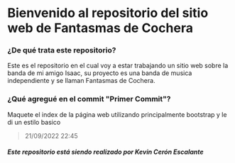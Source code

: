 # Bienvenido al repositorio del sitio web de Fantasmas de Cochera

### ¿De qué trata este repositorio?

Este es el repositorio en el cual voy a estar trabajando un sitio web sobre la banda de mi amigo Isaac, su proyecto es una banda de musica independiente y se llaman Fantasmas de Cochera.

### ¿Qué agregué en el commit "Primer Commit"?

Maquete el index de la página web utilizando principalmente bootstrap y le di un estilo basico
> 21/09/2022 22:45


##### Este repositorio está siendo realizado por Kevin Cerón Escalante

